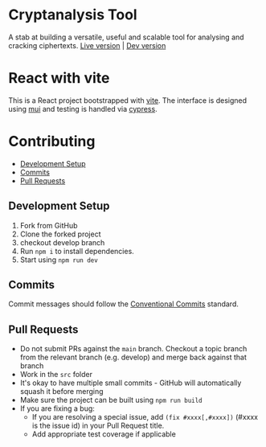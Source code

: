# Cryptanalysis Tool
A stab at building a versatile, useful and scalable tool for analysing and cracking ciphertexts. 
[Live version](https://cryptanalysistool.com/) | [Dev version](https://dev.cryptanalysistool.pages.dev/)

# React with vite

This is a React project bootstrapped with [vite](https://vitejs.dev/). The interface is designed using [mui](https://mui.com/) and testing is handled via [cypress](https://www.cypress.io/).

# Contributing

- [Development Setup](#development-setup)
- [Commits](#commits)
- [Pull Requests](#pull-requests)

## Development Setup

1. Fork from GitHub
2. Clone the forked project
3. checkout develop branch
4. Run `npm i` to install dependencies.
5. Start using `npm run dev`

[//]: # (This is where you can add testing instructions)

[//]: # (## Tests)
[//]: # (To test the component, we are using [Cypress]&#40;https://www.cypress.io&#41;. If you add a new feature make sure to write additional tests for it.)
[//]: # ()
[//]: # ()
[//]: # (Run `npm run cypress:open` to start the cypress testing server.     )
[//]: # (The cypress test environment will open itself automatically.)


[//]: # (This is where you can add storybook instructions)

[//]: # (## Storybook)
[//]: # (We also set up [Storybook]&#40;https://storybook.js.org&#41; for our component.)
[//]: # ()
[//]: # (Run `npm run storybook` to start the storybook server.)

## Commits
Commit messages should follow the [Conventional Commits](https://www.conventionalcommits.org/en/v1.0.0/) standard.

## Pull Requests

- Do not submit PRs against the `main` branch. Checkout a topic branch from the relevant branch (e.g. develop) and merge back against that branch
- Work in the `src` folder
- It's okay to have multiple small commits - GitHub will automatically squash it before merging
- Make sure the project can be built using `npm run build`
- If you are fixing a bug:
    - If you are resolving a special issue, add `(fix #xxxx[,#xxxx])` (#xxxx is the issue id) in your Pull Request title.
    - Add appropriate test coverage if applicable

